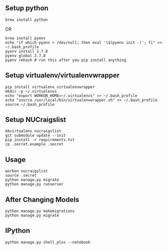 ## Setup python
```
brew install python
```
OR
```
brew install pyenv
echo "if which pyenv > /dev/null; then eval '\$(pyenv init -)'; fi" >> ~/.bash_profile
pyenv install 2.7.8
pyenv global 2.7.8
pyenv rehash # run this after you pip install anything
```

## Setup virtualenv/virtualenvwrapper
```
pip install virtualenv virtualenvwrapper
mkdir -p ~/.virtualenvs
echo "export WORKON_HOME=~/.virtualenvs" >> ~/.bash_profile
echo "source /usr/local/bin/virtualenvwrapper.sh" >> ~/.bash_profile
source ~/.bash_profile
```

## Setup NUCraigslist
```
mkvirtualenv nucraigslist
git submodule update --init
pip install -r requirements.txt
cp .secret.example .secret
```

## Usage
```
workon nucraigslist
source .secret
python manage.py migrate
python manage.py runserver
```

## After Changing Models
```
python manage.py makemigrations
python manage.py migrate
```

## IPython
```
python manage.py shell_plus --notebook
```